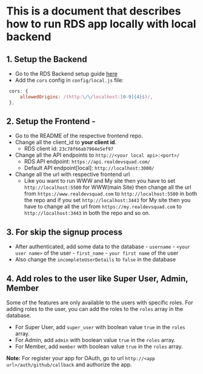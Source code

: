 # This is a document that describes how to run RDS app locally with local backend

## 1. Setup the Backend

- Go to the RDS Backend setup guide [here](https://github.com/Real-Dev-Squad/website-backend/#readme)
- Add the `cors` config in `config/local.js` file:

```javascript
 cors: {
     allowedOrigins: /(http:\/\/localhost:[0-9]{4}$)/,
 },
```

## 2. Setup the Frontend -

- Go to the README of the respective frontend repo.
- Change all the client_id to **your client id**.
  - RDS client id: `23c78f66ab7964e5ef97`
- Change all the API endpoints to `http://<your local api>:<port>/`
  - RDS API endpoint: `https://api.realdevsquad.com/`
  - Default API endpoint[local]: `http://localhost:3000/`
- Change all the url with respective frontend url
  - Like you want to run WWW and My site then you have to set `http://localhost:5500` for WWW(main Site) then change all the url from `https://www.realdevsquad.com` to `http://localhost:5500` in both the repo and if you set `http://localhost:3443` for My site then you have to change all the url from `https://my.realdevsquad.com` to `http://localhost:3443` in both the repo and so on.

## 3. For skip the signup process

- After authenticated, add some data to the database
      - `username` - `<your user name>` of the user
      - `first_name` - `your first name` of the user
- Also change the `incompleteUserDetails` to `false` in the database

## 4. Add roles to the user like Super User, Admin, Member

Some of the features are only available to the users with specific roles. For adding roles to the user, you can add the roles to the `roles` array in the database.

- For Super User, add `super_user` with boolean value `true` in the `roles` array.
- For Admin, add `admin` with boolean value `true` in the `roles` array.
- For Member, add `member` with boolean value `true` in the `roles` array.

**Note:** For register your app for OAuth, go to url `http://<app url>/auth/github/callback` and authorize the app.
